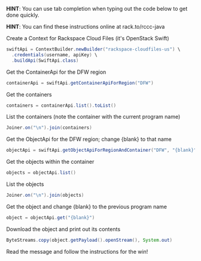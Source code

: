 **HINT**: You can use tab completion when typing out the code below to get done quickly.

**HINT**: You can find these instructions online at rack.to/rccc-java

Create a Context for Rackspace Cloud Files (it's OpenStack Swift)

```java
swiftApi = ContextBuilder.newBuilder("rackspace-cloudfiles-us") \
  .credentials(username, apiKey) \
  .buildApi(SwiftApi.class)
```

Get the ContainerApi for the DFW region

```java
containerApi = swiftApi.getContainerApiForRegion("DFW")
```

Get the containers

```java
containers = containerApi.list().toList()
```

List the containers (note the container with the current program name)

```java
Joiner.on("\n").join(containers)
```

Get the ObjectApi for the DFW region; change {blank} to that name

```java
objectApi = swiftApi.getObjectApiForRegionAndContainer("DFW", "{blank}")
```

Get the objects within the container

```java
objects = objectApi.list()
```

List the objects

```java
Joiner.on("\n").join(objects)
```

Get the object and change {blank} to the previous program name

```java
object = objectApi.get("{blank}")
```

Download the object and print out its contents

```java
ByteStreams.copy(object.getPayload().openStream(), System.out)
```

Read the message and follow the instructions for the win!
